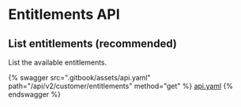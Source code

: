 # Entitlements API

## List entitlements (recommended)

List the available entitlements.

{% swagger src=".gitbook/assets/api.yaml" path="/api/v2/customer/entitlements" method="get" %}
[api.yaml](.gitbook/assets/api.yaml)
{% endswagger %}

